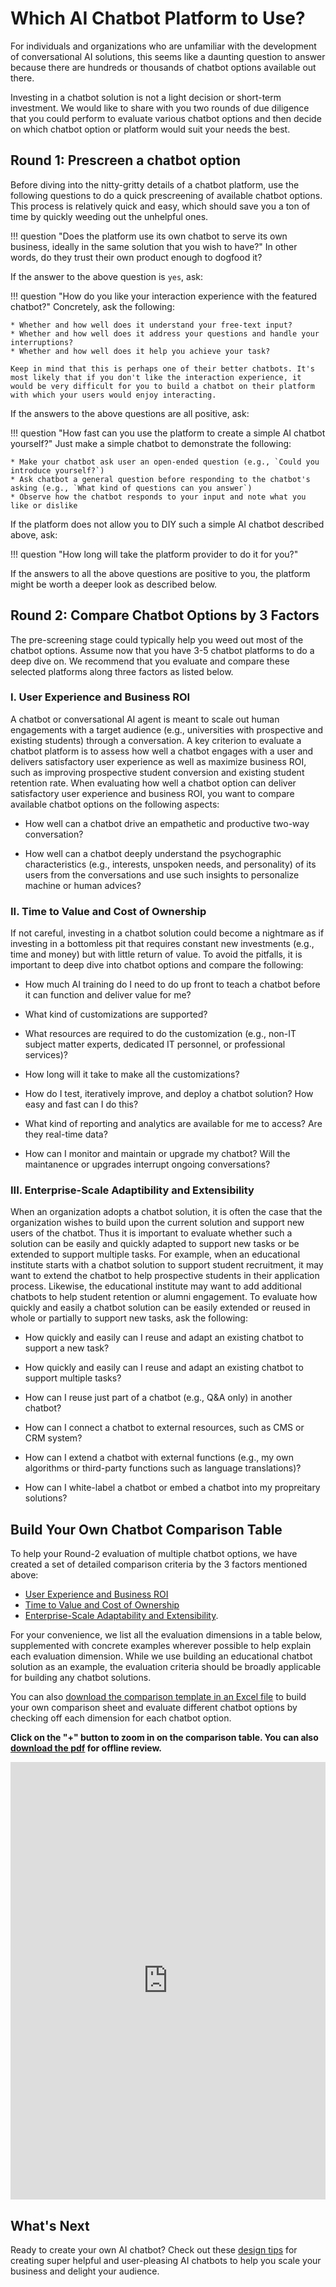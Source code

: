 # **Which AI Chatbot Platform to Use?** <a name="right-platform"></a>

For individuals and organizations who are unfamiliar with the development of conversational AI solutions, this seems like a daunting question to answer because there are hundreds or thousands of chatbot options available out there.

Investing in a chatbot solution is not a light decision or short-term
investment. We would like to share with you two rounds of due diligence that
you could perform to evaluate various chatbot options and then decide
on which chatbot option or platform would suit your needs the best.

## **Round 1: Prescreen a chatbot option**

Before diving into the nitty-gritty details of a chatbot platform, use
the following questions to do a quick prescreening of available
chatbot options. This process is relatively quick and easy, which
should save you a ton of time by quickly weeding out the unhelpful ones.  

!!! question "Does the platform use its own chatbot to serve its own business, ideally in the same solution that you wish to have?"
    In other words, do they trust their own product enough to dogfood it?

If the answer to the above question is `yes`, ask:

!!! question "How do you like your interaction experience with the featured chatbot?"
    Concretely, ask the following:

    * Whether and how well does it understand your free-text input?
    * Whether and how well does it address your questions and handle your interruptions?
    * Whether and how well does it help you achieve your task?

    Keep in mind that this is perhaps one of their better chatbots. It's most likely that if you don't like the interaction experience, it would be very difficult for you to build a chatbot on their platform with which your users would enjoy interacting.  

If the answers to the above questions are all positive, ask:

!!! question "How fast can you use the platform to create a simple AI chatbot yourself?" 
    Just make a simple chatbot to demonstrate the following:

    * Make your chatbot ask user an open-ended question (e.g., `Could you introduce yourself?`)
    * Ask chatbot a general question before responding to the chatbot's asking (e.g., `What kind of questions can you answer`)
    * Observe how the chatbot responds to your input and note what you like or dislike

If the platform does not allow you to DIY such a simple AI chatbot described above, ask:

!!! question "How long will take the platform provider to do it for you?"

If the answers to all the above questions are positive to you, the platform might be worth a deeper look as described below. 

## **Round 2: Compare Chatbot Options by 3 Factors**

The pre-screening stage could typically help you weed out most of the
chatbot options. Assume now that you have 3-5 chatbot platforms to do
a deep dive on. We recommend that you evaluate and compare these selected platforms along three factors as listed below.

### **I. User Experience and Business ROI**

A chatbot or conversational AI agent is meant to scale out human
engagements with a target audience (e.g., universities with
prospective and existing students) through a conversation. A key
criterion to evaluate a chatbot platform is to assess how well a
chatbot engages with a user and delivers satisfactory user experience
as well as maximize business ROI, such as improving prospective
student conversion and existing student retention rate. When
evaluating how well a chatbot option can deliver satisfactory user
experience and business ROI, you want to compare available chatbot
options on the following aspects: 

* How well can a chatbot drive an empathetic and
  productive two-way conversation?

* How well can a chatbot deeply understand the psychographic
  characteristics (e.g., interests, unspoken needs, and personality)
  of its users from the conversations and use such insights to
  personalize machine or human advices?

### **II. Time to Value and Cost of Ownership**

If not careful, investing in a chatbot solution could become a
nightmare as if investing in a bottomless pit that requires constant
new investments (e.g., time and money) but with little return
of value. To avoid the pitfalls, it is important to deep dive into
chatbot options and compare the following:

* How much AI training do I need to do up front to teach a
  chatbot before it can function and deliver value for me?

* What kind of customizations are supported?

* What resources are required to do the customization (e.g., non-IT subject
  matter experts, dedicated IT personnel, or professional services)?

* How long will it take to make all the customizations? 

* How do I test, iteratively improve, and deploy a chatbot solution?
  How easy and fast can I do this? 

* What kind of reporting and analytics are available for me to access?
  Are they real-time data?

* How can I monitor and maintain or upgrade my chatbot? Will the
  maintanence or upgrades interrupt ongoing conversations?

### **III. Enterprise-Scale Adaptibility and Extensibility**

When an organization adopts a chatbot solution, it is often the case
that the organization wishes to build upon the current solution and
support new users of the chatbot. Thus it is important to evaluate
whether such a solution can be easily and quickly adapted to support
new tasks or be extended to support multiple tasks. For example, when
an educational institute starts with a chatbot solution to support
student recruitment, it may want to extend the chatbot to help
prospective students in their application process. Likewise, the
educational institute may want to add additional chatbots to help
student retention or alumni engagement. To evaluate how quickly and
easily a chatbot solution can be easily extended or reused in whole or
partially to support new tasks, ask the following:

* How quickly and easily can I reuse and adapt an existing chatbot to support a new task?

* How quickly and easily can I reuse and adapt an existing chatbot to
  support multiple tasks?

* How can I reuse just part of a chatbot (e.g., Q&A only) in another
  chatbot?

* How can I connect a chatbot to external resources, such as CMS or CRM system?

* How can I extend a chatbot with external functions (e.g., my own
  algorithms or third-party functions such as language translations)?

* How can I white-label a chatbot or embed a chatbot into my
  propreitary solutions?


## **Build Your Own Chatbot Comparison Table**

To help your Round-2 evaluation of multiple chatbot options, we have
created a set of detailed comparison criteria by the 3 factors
mentioned above:
* [User Experience and Business
ROI](#i-user-experience-and-business-roi)
* [Time to Value and Cost of Ownership](#ii-time-to-value-and-cost-of-ownership)
* [Enterprise-Scale Adaptability and
Extensibility](#iii-enterprise-scale-adaptibility-and-extensibility).

For your convenience, we list all the evaluation dimensions in a
table below, supplemented with concrete examples wherever possible to
help explain each evaluation dimension. While we use building an
educational chatbot solution as an example, the evaluation criteria
should be broadly applicable for building any chatbot solutions.

You can also [download the comparison template in an Excel
file](../files/Compare-Chatbot-Options-Template.xlsx) to build your
own comparison sheet and evaluate different chatbot options by
checking off each dimension for each chatbot option.

**Click on the "+" button to zoom in on the comparison table. You can also [download the pdf](../pdf/Compare-Chatbot-Options.pdf) for offline review.**

<!-- <iframe width="100%" height="800" src="../pdf/Compare-Chatbot-Options.pdf"></iframe> -->
<iframe src="https://drive.google.com/file/d/1N6JnkVej5IgAzcY3lZIOf5QAHsEqt_j-/preview?usp=sharing" width="100%" height="700" frameborder="0"></iframe>

<!-- <object data="../pdf/Compare-Chatbot-Options.pdf" type="application/pdf" frameborder="0" width="100%" height="700px"> -->
<!-- <embed src="https://drive.google.com/file/d/1N6JnkVej5IgAzcY3lZIOf5QAHsEqt_j-/preview?usp=sharing" width="100%" height="700px"/>  -->
<!-- </object> -->



## **What's Next**

Ready to create your own AI chatbot? Check out these [design tips](../chatbot-design-tips) for creating super helpful and user-pleasing AI chatbots to help you scale your business and delight your audience. 
